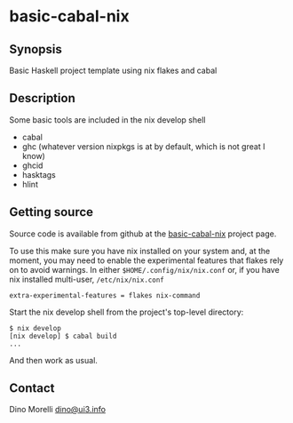 # basic-cabal-nix


## Synopsis

Basic Haskell project template using nix flakes and cabal


## Description

Some basic tools are included in the nix develop shell

- cabal
- ghc (whatever version nixpkgs is at by default, which is not great I know)
- ghcid
- hasktags
- hlint


## Getting source

Source code is available from github at the [basic-cabal-nix](https://github.com/dino-/basic-cabal-nix) project page.

To use this make sure you have nix installed on your system and, at the moment,
you may need to enable the experimental features that flakes rely on to avoid
warnings. In either `$HOME/.config/nix/nix.conf` or, if you have nix installed
multi-user, `/etc/nix/nix.conf`

    extra-experimental-features = flakes nix-command

Start the nix develop shell from the project's top-level directory:

    $ nix develop
    [nix develop] $ cabal build
    ...

And then work as usual.


## Contact

Dino Morelli <dino@ui3.info>
